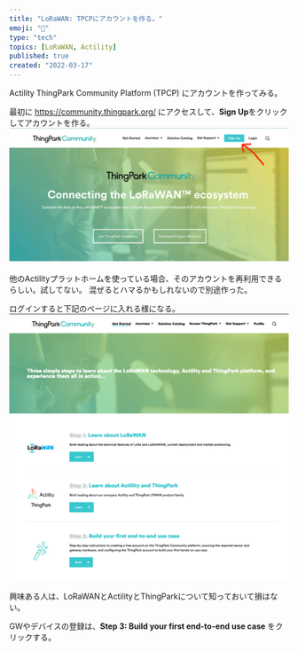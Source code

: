 ```yaml
---
title: "LoRaWAN: TPCPにアカウントを作る。"
emoji: "🦝"
type: "tech"
topics: [LoRaWAN, Actility]
published: true
created: "2022-03-17"
---
```


Actility ThingPark Community Platform (TPCP) にアカウントを作ってみる。

最初に https://community.thingpark.org/ にアクセスして、**Sign Up**をクリックしてアカウントを作る。
![](/images/lorawan-cisco-gateway-tpcp-001.png)

他のActilityプラットホームを使っている場合、そのアカウントを再利用できるらしい。試してない。
混ぜるとハマるかもしれないので別途作った。

ログインすると下記のページに入れる様になる。
![](/images/lorawan-cisco-gateway-tpcp-002.png)

興味ある人は、LoRaWANとActilityとThingParkについて知っておいて損はない。

GWやデバイスの登録は、**Step 3: Build your first end-to-end use case** をクリックする。
